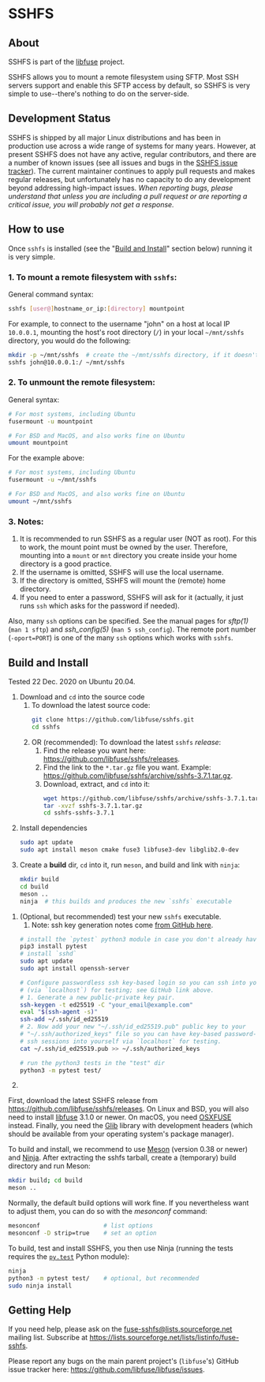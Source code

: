# SSHFS


## About

SSHFS is part of the [libfuse](https://github.com/libfuse) project. 

SSHFS allows you to mount a remote filesystem using SFTP. Most SSH servers support and enable this
SFTP access by default, so SSHFS is very simple to use--there's nothing to do on the server-side.


## Development Status

SSHFS is shipped by all major Linux distributions and has been in production use across a wide range
of systems for many years. However, at present SSHFS does not have any active, regular contributors,
and there are a number of known issues (see all issues and bugs in the [SSHFS issue
tracker](https://github.com/libfuse/sshfs/issues)). The current maintainer continues to apply pull
requests and makes regular releases, but unfortunately has no capacity to do any development beyond
addressing high-impact issues. _When reporting bugs, please understand that unless you are including
a pull request or are reporting a critical issue, you will probably not get a response._


## How to use

Once `sshfs` is installed (see the "[Build and Install](#build)" section below) running it is very
simple.

### 1. To mount a remote filesystem with `sshfs`:

General command syntax:
```bash
sshfs [user@]hostname_or_ip:[directory] mountpoint
```

For example, to connect to the username "john" on a host at local IP `10.0.0.1`, mounting the host's
root directory (`/`) in your local `~/mnt/sshfs` directory, you would do the following:

```bash
mkdir -p ~/mnt/sshfs  # create the ~/mnt/sshfs directory, if it doesn't already exist 
sshfs john@10.0.0.1:/ ~/mnt/sshfs
```

### 2. To unmount the remote filesystem:

General syntax:
```bash
# For most systems, including Ubuntu
fusermount -u mountpoint

# For BSD and MacOS, and also works fine on Ubuntu
umount mountpoint
```

For the example above:
```bash
# For most systems, including Ubuntu
fusermount -u ~/mnt/sshfs

# For BSD and MacOS, and also works fine on Ubuntu
umount ~/mnt/sshfs
```

### 3. Notes:
1. It is recommended to run SSHFS as a regular user (NOT as root). For this to work, the mount point
   must be owned by the user. Therefore, mounting into a `mount` or `mnt` directory you create 
   inside your home directory is a good practice.  
1. If the username is omitted, SSHFS will use the local username. 
1. If the directory is omitted, SSHFS will mount the (remote) home directory.
1. If you need to enter a password, SSHFS will ask for it (actually, it just runs `ssh` which asks
   for the password if needed).

Also, many `ssh` options can be specified. See the manual pages for _sftp(1)_ (`man 1 sftp`) and
_ssh_config(5)_ (`man 5 ssh_config`). The remote port number (`-oport=PORT`) is one of the many
`ssh` options which works with `sshfs`.


<a id="build"></a>
## Build and Install

Tested 22 Dec. 2020 on Ubuntu 20.04. 

1. Download and `cd` into the source code
    1. To download the latest source code:
        ```bash
        git clone https://github.com/libfuse/sshfs.git
        cd sshfs
        ```
    1. OR (recommended): To download the latest `sshfs` _release_:
        1. Find the release you want here: https://github.com/libfuse/sshfs/releases.
        1. Find the link to the `*.tar.gz` file you want. Example: https://github.com/libfuse/sshfs/archive/sshfs-3.7.1.tar.gz.
        1. Download, extract, and `cd` into it:
            ```bash
            wget https://github.com/libfuse/sshfs/archive/sshfs-3.7.1.tar.gz
            tar -xvzf sshfs-3.7.1.tar.gz
            cd sshfs-sshfs-3.7.1
            ```
1. Install dependencies
    ```bash
    sudo apt update
    sudo apt install meson cmake fuse3 libfuse3-dev libglib2.0-dev
    ```
1. Create a **build** dir, `cd` into it, run `meson`, and build and link with `ninja`:
    ```bash
    mkdir build 
    cd build 
    meson ..
    ninja  # this builds and produces the new `sshfs` executable
    ```
<!-- Important: this HTML anchor is referenced inside "test_sshfs.py". If you change its name here,
change it there too. -->
<a id="sshkeygen"></a> 
1. (Optional, but recommended) test your new `sshfs` executable. 
    1. Note: ssh key generation notes come [from GitHub here](https://docs.github.com/en/free-pro-team@latest/github/authenticating-to-github/generating-a-new-ssh-key-and-adding-it-to-the-ssh-agent).
    ```bash
    # install the `pytest` python3 module in case you don't already have it
    pip3 install pytest  
    # install `sshd`
    sudo apt update 
    sudo apt install openssh-server

    # Configure passwordless ssh key-based login so you can ssh into yourself
    # (via `localhost`) for testing; see GitHub link above.
    # 1. Generate a new public-private key pair. 
    ssh-keygen -t ed25519 -C "your_email@example.com"
    eval "$(ssh-agent -s)"
    ssh-add ~/.ssh/id_ed25519
    # 2. Now add your new "~/.ssh/id_ed25519.pub" public key to your 
    # "~/.ssh/authorized_keys" file so you can have key-based password-less
    # ssh sessions into yourself via `localhost` for testing.
    cat ~/.ssh/id_ed25519.pub >> ~/.ssh/authorized_keys 

    # run the python3 tests in the "test" dir
    python3 -m pytest test/
    ```
1. 



First, download the latest SSHFS release from https://github.com/libfuse/sshfs/releases. On Linux
and BSD, you will also need to install [libfuse][libfuse] 3.1.0 or newer. On macOS, you need
[OSXFUSE][OSXFUSE] instead. Finally, you need the [Glib][Glib] library with development headers
(which should be available from your operating system's package manager).

To build and install, we recommend to use [Meson][Meson] (version 0.38 or newer) and [Ninja][Ninja].
 After extracting the sshfs tarball, create a (temporary) build directory and run Meson:

```bash
mkdir build; cd build
meson ..
```

Normally, the default build options will work fine. If you nevertheless want to adjust them, you can
do so with the *mesonconf* command:

```bash
mesonconf                  # list options 
mesonconf -D strip=true    # set an option
```

To build, test and install SSHFS, you then use Ninja (running the tests requires the
[`py.test`][py.test] Python module):

```bash
ninja
python3 -m pytest test/    # optional, but recommended
sudo ninja install
```


## Getting Help

If you need help, please ask on the <fuse-sshfs@lists.sourceforge.net> mailing list. Subscribe at
https://lists.sourceforge.net/lists/listinfo/fuse-sshfs.

Please report any bugs on the main parent project's (`libfuse`'s) GitHub issue tracker here:
https://github.com/libfuse/libfuse/issues.


  [libfuse]: http://github.com/libfuse/libfuse
  [OSXFUSE]: https://osxfuse.github.io/
  [Glib]: https://developer.gnome.org/glib/stable/
  [Meson]: http://mesonbuild.com/
  [Ninja]: https://ninja-build.org/
  [py.test]: http://www.pytest.org/
